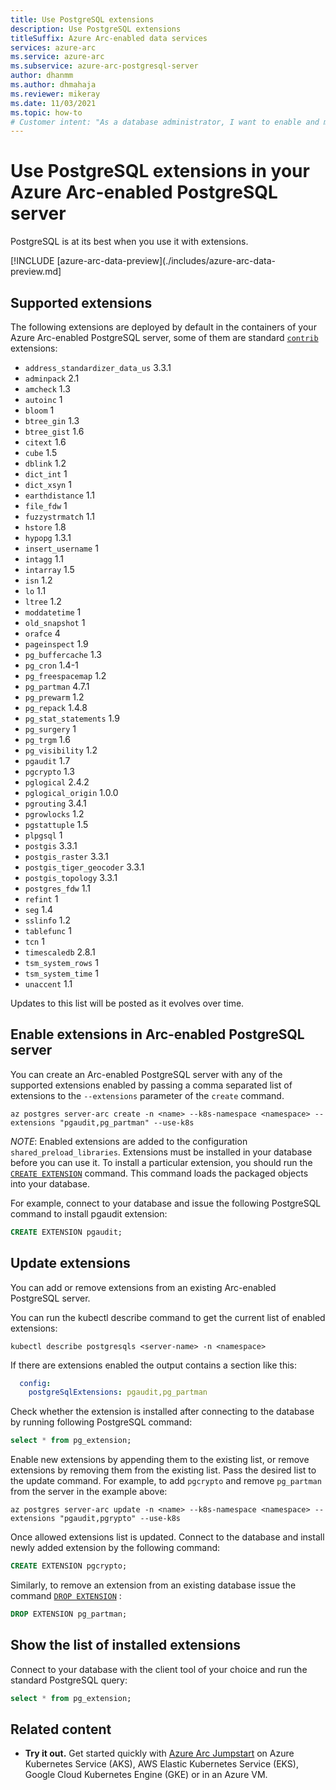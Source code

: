 ```yaml
---
title: Use PostgreSQL extensions
description: Use PostgreSQL extensions
titleSuffix: Azure Arc-enabled data services
services: azure-arc
ms.service: azure-arc
ms.subservice: azure-arc-postgresql-server
author: dhanmm
ms.author: dhmahaja
ms.reviewer: mikeray
ms.date: 11/03/2021
ms.topic: how-to
# Customer intent: "As a database administrator, I want to enable and manage PostgreSQL extensions on my Azure Arc-enabled PostgreSQL server so that I can enhance database functionality and optimize performance for my applications."
---
```


# Use PostgreSQL extensions in your Azure Arc-enabled PostgreSQL server

PostgreSQL is at its best when you use it with extensions.

[!INCLUDE [azure-arc-data-preview](./includes/azure-arc-data-preview.md]

## Supported extensions
The following extensions are deployed by default in the containers of your Azure Arc-enabled PostgreSQL server, some of them are standard [`contrib`](https://www.postgresql.org/docs/14/contrib.html) extensions:
- `address_standardizer_data_us` 3.3.1
- `adminpack` 2.1
- `amcheck` 1.3
- `autoinc` 1
- `bloom` 1
- `btree_gin` 1.3
- `btree_gist` 1.6
- `citext` 1.6
- `cube` 1.5
- `dblink` 1.2
- `dict_int` 1
- `dict_xsyn` 1
- `earthdistance` 1.1
- `file_fdw` 1
- `fuzzystrmatch` 1.1
- `hstore` 1.8
- `hypopg` 1.3.1
- `insert_username` 1
- `intagg` 1.1
- `intarray` 1.5
- `isn` 1.2
- `lo` 1.1
- `ltree` 1.2
- `moddatetime` 1
- `old_snapshot` 1
- `orafce` 4
- `pageinspect` 1.9
- `pg_buffercache` 1.3
- `pg_cron` 1.4-1
- `pg_freespacemap` 1.2
- `pg_partman` 4.7.1
- `pg_prewarm` 1.2
- `pg_repack` 1.4.8
- `pg_stat_statements` 1.9
- `pg_surgery` 1
- `pg_trgm` 1.6
- `pg_visibility` 1.2
- `pgaudit` 1.7
- `pgcrypto` 1.3
- `pglogical` 2.4.2
- `pglogical_origin` 1.0.0
- `pgrouting` 3.4.1
- `pgrowlocks` 1.2
- `pgstattuple` 1.5
- `plpgsql` 1
- `postgis` 3.3.1
- `postgis_raster` 3.3.1
- `postgis_tiger_geocoder` 3.3.1
- `postgis_topology` 3.3.1
- `postgres_fdw` 1.1
- `refint` 1
- `seg` 1.4
- `sslinfo` 1.2
- `tablefunc` 1
- `tcn` 1
- `timescaledb` 2.8.1
- `tsm_system_rows` 1
- `tsm_system_time` 1
- `unaccent` 1.1

Updates to this list will be posted as it evolves over time.

## Enable extensions in Arc-enabled PostgreSQL server
You can create an Arc-enabled PostgreSQL server with any of the supported extensions enabled by passing a comma separated list of extensions to the `--extensions` parameter of the `create` command. 

```azurecli
az postgres server-arc create -n <name> --k8s-namespace <namespace> --extensions "pgaudit,pg_partman" --use-k8s
```
*NOTE*: Enabled extensions are added to the configuration ``shared_preload_libraries``. Extensions must be installed in your database before you can use it. To install a particular extension, you should run the [`CREATE EXTENSION`](https://www.postgresql.org/docs/current/sql-createextension.html) command. This command loads the packaged objects into your database.

For example, connect to your database and issue the following PostgreSQL command to install pgaudit extension:

```SQL
CREATE EXTENSION pgaudit;
```

## Update extensions
You can add or remove extensions from an existing Arc-enabled PostgreSQL server.

You can run the kubectl describe command to get the current list of enabled extensions:
```console
kubectl describe postgresqls <server-name> -n <namespace>
```
If there are extensions enabled the output contains a section like this:
```yml
  config:
    postgreSqlExtensions: pgaudit,pg_partman
```

Check whether the extension is installed after connecting to the database by running following PostgreSQL command:
```SQL
select * from pg_extension;
```

Enable new extensions by appending them to the existing list, or remove extensions by removing them from the existing list. Pass the desired list to the update command. For example, to add `pgcrypto` and remove `pg_partman` from the server in the example above:

```azurecli
az postgres server-arc update -n <name> --k8s-namespace <namespace> --extensions "pgaudit,pgrypto" --use-k8s
```

Once allowed extensions list is updated. Connect to the database and install newly added extension by the following command:

```SQL
CREATE EXTENSION pgcrypto;
```

Similarly, to remove an extension from an existing database issue the command [`DROP EXTENSION`](https://www.postgresql.org/docs/current/sql-dropextension.html) :

```SQL
DROP EXTENSION pg_partman;
```

## Show the list of installed extensions
Connect to your database with the client tool of your choice and run the standard PostgreSQL query:
```SQL
select * from pg_extension;
```

## Related content
- **Try it out.** Get started quickly with [Azure Arc Jumpstart](https://github.com/microsoft/azure_arc#azure-arc-enabled-data-services) on Azure Kubernetes Service (AKS), AWS Elastic Kubernetes Service (EKS), Google Cloud Kubernetes Engine (GKE) or in an Azure VM. 